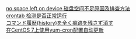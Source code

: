 [no space left on device 磁盘空间不足原因及排查方法](https://blog.csdn.net/jiedao_liyk/article/details/78497625)  
[crontab 检测是否正常运行](https://blog.csdn.net/b1303110335/article/details/77097451?depth_1-utm_source=distribute.pc_relevant.none-task&utm_source=distribute.pc_relevant.none-task)  
[コマンド履歴(history)を全く痕跡を残さず消す](https://www.rasukarusan.com/entry/2019/06/13/155112)  
[在CentOS 7上使用yum-cron配置自动更新](https://www.myfreax.com/configure-automatic-updates-with-yum-cron-on-centos-7/)

